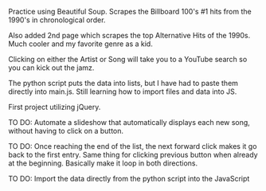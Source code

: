 
Practice using Beautiful Soup.  Scrapes the Billboard 100's #1 hits from the 1990's
in chronological order.

Also added 2nd page which scrapes the top Alternative Hits of the 1990s.  Much cooler and my favorite genre as a kid.

Clicking on either the Artist or Song will take you to a YouTube search so you can kick out the jamz.

The python script puts the data into lists, but I have had to paste them directly into
main.js.  Still learning how to import files and data into JS.

First project utilizing jQuery.

TO DO:  Automate a slideshow that automatically displays each new song, without
having to click on a button.

TO DO:  Once reaching the end of the list, the next forward click makes it go
back to the first entry. Same thing for clicking previous button when already
at the beginning.  Basically make it loop in both directions.

TO DO:  Import the data directly from the python script into the JavaScript
